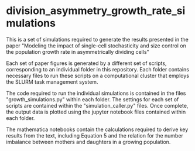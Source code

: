 # division_asymmetry_growth_rate_simulations
This is a set of simulations required to generate the results presented in the paper "Modeling the impact of single-cell stochasticity and size control on the population growth rate in asymmetrically dividing cells"

Each set of paper figures is generated by a different set of scripts, corresponding to an individual folder in this repository. Each folder contains necessary files to run these scripts on a computational cluster that employs the SLURM task management system.

The code required to run the individual simulations is contained in the files "growth_simulations.py" within each folder. The settings for each set of scripts are contained within the "simulation_caller.py" files. Once complete, the output data is plotted using the jupyter notebook files contained within each folder.

The mathematica notebooks contain the calculations required to derive key results from the text, including Equation 5 and the relation for the number imbalance between mothers and daughters in a growing population.
